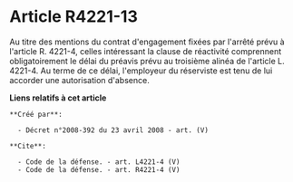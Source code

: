 # Article R4221-13

Au titre des mentions du contrat d'engagement fixées par l'arrêté prévu à l'article R. 4221-4, celles intéressant la clause
de réactivité comprennent obligatoirement le délai du préavis prévu au troisième alinéa de l'article L. 4221-4. Au terme de
ce délai, l'employeur du réserviste est tenu de lui accorder une autorisation d'absence.

**Liens relatifs à cet article**

	**Créé par**:

	  - Décret n°2008-392 du 23 avril 2008 - art. (V)

	**Cite**:

	  - Code de la défense. - art. L4221-4 (V)
	  - Code de la défense. - art. R4221-4 (V)
